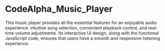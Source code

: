 # CodeAlpha_Music_Player
This music player provides all the essential features for an enjoyable audio experience: intuitive song selection, convenient playback control, and real-time volume adjustments. Its interactive UI design, along with the functional JavaScript code, ensures that users have a smooth and responsive listening experience.

